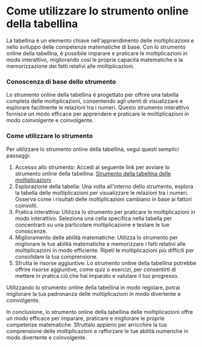 Come utilizzare lo strumento online della tabellina
===================================================

La tabellina è un elemento chiave nell'apprendimento delle moltiplicazioni e nello sviluppo delle competenze matematiche di base. Con lo strumento online della tabellina, è possibile imparare e praticare le moltiplicazioni in modo interattivo, migliorando così le proprie capacità matematiche e la memorizzazione dei fatti relativi alle moltiplicazioni.

### Conoscenza di base dello strumento

Lo strumento online della tabellina è progettato per offrire una tabella completa delle moltiplicazioni, consentendo agli utenti di visualizzare e esplorare facilmente le relazioni tra i numeri. Questo strumento interattivo fornisce un modo efficace per apprendere e praticare le moltiplicazioni in modo coinvolgente e coinvolgente.

### Come utilizzare lo strumento

Per utilizzare lo strumento online della tabellina, segui questi semplici passaggi:

1. Accesso allo strumento: Accedi al seguente link per avviare lo strumento online della tabellina: [Strumento della tabellina delle moltiplicazioni](https://www.onlinecalculatorsfree.com/it/math/multiplication-table.html)
2. Esplorazione della tabella: Una volta all'interno dello strumento, esplora la tabella delle moltiplicazioni per visualizzare le relazioni tra i numeri. Osserva come i risultati delle moltiplicazioni cambiano in base ai fattori coinvolti.
3. Pratica interattiva: Utilizza lo strumento per praticare le moltiplicazioni in modo interattivo. Seleziona una cella specifica nella tabella per concentrarti su una particolare moltiplicazione e testare le tue conoscenze.
4. Miglioramento delle abilità matematiche: Utilizza lo strumento per migliorare le tue abilità matematiche e memorizzare i fatti relativi alle moltiplicazioni in modo efficiente. Ripeti le moltiplicazioni più difficili per consolidare la tua comprensione.
5. Sfrutta le risorse aggiuntive: Lo strumento online della tabellina potrebbe offrire risorse aggiuntive, come quiz o esercizi, per consentirti di mettere in pratica ciò che hai imparato e valutare il tuo progresso.

Utilizzando lo strumento online della tabellina in modo regolare, potrai migliorare la tua padronanza delle moltiplicazioni in modo divertente e coinvolgente.

In conclusione, lo strumento online della tabellina delle moltiplicazioni offre un modo efficace per imparare, praticare e migliorare le proprie competenze matematiche. Sfruttalo appieno per arricchire la tua comprensione delle moltiplicazioni e rafforzare le tue abilità numeriche in modo divertente e coinvolgente.